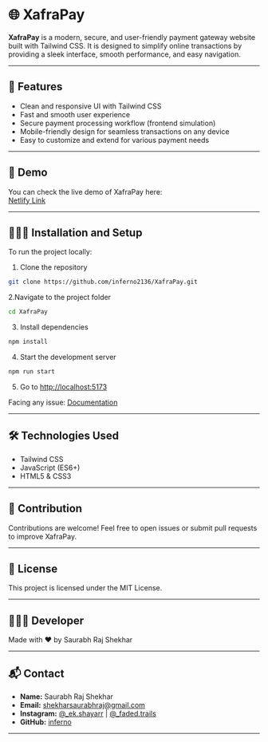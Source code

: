 # 🌐 XafraPay

**XafraPay** is a modern, secure, and user-friendly payment gateway website built with Tailwind CSS. It is designed to simplify online transactions by providing a sleek interface, smooth performance, and easy navigation.

---

## 🚀 Features

- Clean and responsive UI with Tailwind CSS  
- Fast and smooth user experience 
- Secure payment processing workflow (frontend simulation)  
- Mobile-friendly design for seamless transactions on any device  
- Easy to customize and extend for various payment needs

---

## 📍 Demo

You can check the live demo of XafraPay here:  
[Netlify Link](https://xafrapay.netlify.app/)

---

## 💁🏻‍♂️ Installation and Setup

To run the project locally:

1. Clone the repository  
```bash
git clone https://github.com/inferno2136/XafraPay.git
```

2.Navigate to the project folder
```bash
cd XafraPay
```

3. Install dependencies
```bash
npm install
```

4. Start the development server
```bash
npm run start
```

5. Go to [http://localhost:5173](http://localhost:5173)

Facing any issue: [Documentation](https://tailwindcss.com/docs/installation/using-postcss)

---

## 🛠️ Technologies Used
- Tailwind CSS
- JavaScript (ES6+)
- HTML5 & CSS3

---

## 🫙 Contribution
Contributions are welcome! Feel free to open issues or submit pull requests to improve XafraPay.

---

## 🪪 License
This project is licensed under the MIT License.

---

## 👩🏻‍💻 Developer
Made with ❤️  by Saurabh Raj Shekhar

---

## 📬 Contact
- **Name:** Saurabh Raj Shekhar  
- **Email:** shekharsaurabhraj@gmail.com 
- **Instagram:** [@_ek.shayarr](https://instagram.com/_ek.shayarr) | [@_faded.trails](https://instagram.com/_faded.trails)  
- **GitHub:** [inferno](https://github.com/inferno2136)

---
